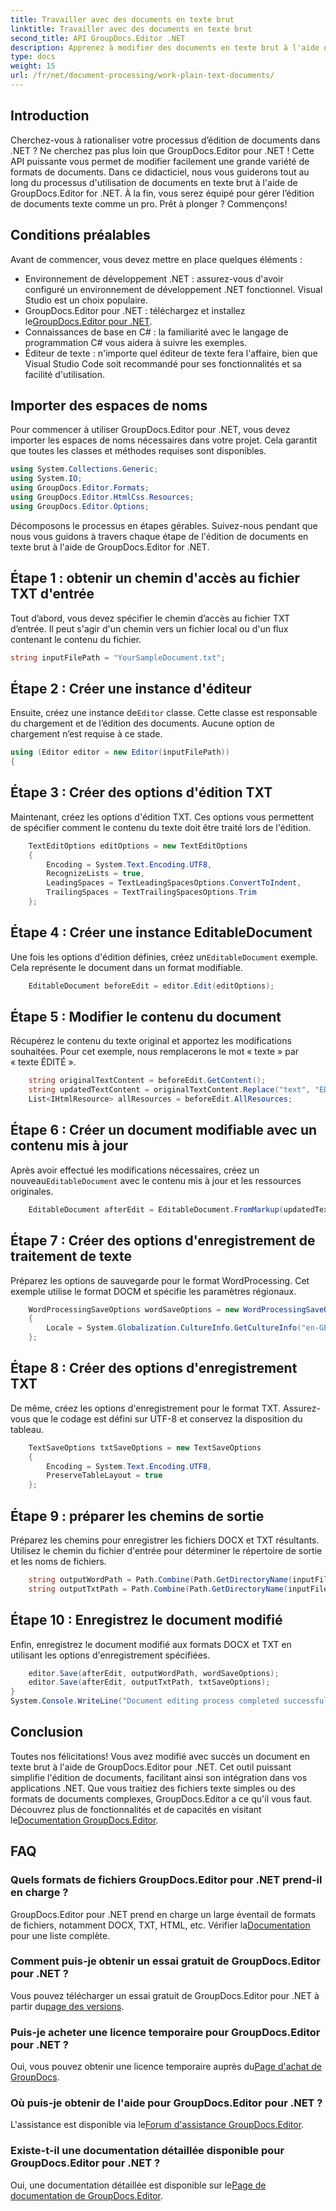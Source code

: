 ```yaml
---
title: Travailler avec des documents en texte brut
linktitle: Travailler avec des documents en texte brut
second_title: API GroupDocs.Editor .NET
description: Apprenez à modifier des documents en texte brut à l'aide de GroupDocs.Editor pour .NET grâce à notre guide étape par étape. Simplifiez votre processus d'édition de documents .NET.
type: docs
weight: 15
url: /fr/net/document-processing/work-plain-text-documents/
---
```

## Introduction
Cherchez-vous à rationaliser votre processus d’édition de documents dans .NET ? Ne cherchez pas plus loin que GroupDocs.Editor pour .NET ! Cette API puissante vous permet de modifier facilement une grande variété de formats de documents. Dans ce didacticiel, nous vous guiderons tout au long du processus d'utilisation de documents en texte brut à l'aide de GroupDocs.Editor for .NET. À la fin, vous serez équipé pour gérer l’édition de documents texte comme un pro. Prêt à plonger ? Commençons!
## Conditions préalables
Avant de commencer, vous devez mettre en place quelques éléments :
- Environnement de développement .NET : assurez-vous d'avoir configuré un environnement de développement .NET fonctionnel. Visual Studio est un choix populaire.
-  GroupDocs.Editor pour .NET : téléchargez et installez le[GroupDocs.Editor pour .NET](https://releases.groupdocs.com/editor/net/).
- Connaissances de base en C# : la familiarité avec le langage de programmation C# vous aidera à suivre les exemples.
- Éditeur de texte : n'importe quel éditeur de texte fera l'affaire, bien que Visual Studio Code soit recommandé pour ses fonctionnalités et sa facilité d'utilisation.
## Importer des espaces de noms
Pour commencer à utiliser GroupDocs.Editor pour .NET, vous devez importer les espaces de noms nécessaires dans votre projet. Cela garantit que toutes les classes et méthodes requises sont disponibles.
```csharp
using System.Collections.Generic;
using System.IO;
using GroupDocs.Editor.Formats;
using GroupDocs.Editor.HtmlCss.Resources;
using GroupDocs.Editor.Options;
```
Décomposons le processus en étapes gérables. Suivez-nous pendant que nous vous guidons à travers chaque étape de l'édition de documents en texte brut à l'aide de GroupDocs.Editor for .NET.
## Étape 1 : obtenir un chemin d'accès au fichier TXT d'entrée
Tout d’abord, vous devez spécifier le chemin d’accès au fichier TXT d’entrée. Il peut s'agir d'un chemin vers un fichier local ou d'un flux contenant le contenu du fichier.
```csharp
string inputFilePath = "YourSampleDocument.txt";
```
## Étape 2 : Créer une instance d'éditeur
 Ensuite, créez une instance de`Editor` classe. Cette classe est responsable du chargement et de l’édition des documents. Aucune option de chargement n’est requise à ce stade.
```csharp
using (Editor editor = new Editor(inputFilePath))
{
```
## Étape 3 : Créer des options d'édition TXT
Maintenant, créez les options d'édition TXT. Ces options vous permettent de spécifier comment le contenu du texte doit être traité lors de l'édition.
```csharp
    TextEditOptions editOptions = new TextEditOptions
    {
        Encoding = System.Text.Encoding.UTF8,
        RecognizeLists = true,
        LeadingSpaces = TextLeadingSpacesOptions.ConvertToIndent,
        TrailingSpaces = TextTrailingSpacesOptions.Trim
    };
```
## Étape 4 : Créer une instance EditableDocument
 Une fois les options d'édition définies, créez un`EditableDocument` exemple. Cela représente le document dans un format modifiable.
```csharp
    EditableDocument beforeEdit = editor.Edit(editOptions);
```
## Étape 5 : Modifier le contenu du document
Récupérez le contenu du texte original et apportez les modifications souhaitées. Pour cet exemple, nous remplacerons le mot « texte » par « texte ÉDITÉ ».
```csharp
    string originalTextContent = beforeEdit.GetContent();
    string updatedTextContent = originalTextContent.Replace("text", "EDITED text");
    List<IHtmlResource> allResources = beforeEdit.AllResources;
```
## Étape 6 : Créer un document modifiable avec un contenu mis à jour
 Après avoir effectué les modifications nécessaires, créez un nouveau`EditableDocument` avec le contenu mis à jour et les ressources originales.
```csharp
    EditableDocument afterEdit = EditableDocument.FromMarkup(updatedTextContent, allResources);
```
## Étape 7 : Créer des options d'enregistrement de traitement de texte
Préparez les options de sauvegarde pour le format WordProcessing. Cet exemple utilise le format DOCM et spécifie les paramètres régionaux.
```csharp
    WordProcessingSaveOptions wordSaveOptions = new WordProcessingSaveOptions(WordProcessingFormats.Docm)
    {
        Locale = System.Globalization.CultureInfo.GetCultureInfo("en-GB")
    };
```
## Étape 8 : Créer des options d'enregistrement TXT
De même, créez les options d'enregistrement pour le format TXT. Assurez-vous que le codage est défini sur UTF-8 et conservez la disposition du tableau.
```csharp
    TextSaveOptions txtSaveOptions = new TextSaveOptions
    {
        Encoding = System.Text.Encoding.UTF8,
        PreserveTableLayout = true
    };
```
## Étape 9 : préparer les chemins de sortie
Préparez les chemins pour enregistrer les fichiers DOCX et TXT résultants. Utilisez le chemin du fichier d'entrée pour déterminer le répertoire de sortie et les noms de fichiers.
```csharp
    string outputWordPath = Path.Combine(Path.GetDirectoryName(inputFilePath), Path.GetFileNameWithoutExtension(inputFilePath) + ".docm");
    string outputTxtPath = Path.Combine(Path.GetDirectoryName(inputFilePath), Path.GetFileNameWithoutExtension(inputFilePath) + ".txt");
```
## Étape 10 : Enregistrez le document modifié
Enfin, enregistrez le document modifié aux formats DOCX et TXT en utilisant les options d'enregistrement spécifiées.
```csharp
    editor.Save(afterEdit, outputWordPath, wordSaveOptions);
    editor.Save(afterEdit, outputTxtPath, txtSaveOptions);
}
System.Console.WriteLine("Document editing process completed successfully!");
```
## Conclusion
 Toutes nos félicitations! Vous avez modifié avec succès un document en texte brut à l'aide de GroupDocs.Editor pour .NET. Cet outil puissant simplifie l'édition de documents, facilitant ainsi son intégration dans vos applications .NET. Que vous traitiez des fichiers texte simples ou des formats de documents complexes, GroupDocs.Editor a ce qu'il vous faut. Découvrez plus de fonctionnalités et de capacités en visitant le[Documentation GroupDocs.Editor](https://reference.groupdocs.com/editor/net/).
## FAQ
### Quels formats de fichiers GroupDocs.Editor pour .NET prend-il en charge ?
 GroupDocs.Editor pour .NET prend en charge un large éventail de formats de fichiers, notamment DOCX, TXT, HTML, etc. Vérifier la[Documentation](https://reference.groupdocs.com/editor/net/) pour une liste complète.
### Comment puis-je obtenir un essai gratuit de GroupDocs.Editor pour .NET ?
 Vous pouvez télécharger un essai gratuit de GroupDocs.Editor pour .NET à partir du[page des versions](https://releases.groupdocs.com/).
### Puis-je acheter une licence temporaire pour GroupDocs.Editor pour .NET ?
Oui, vous pouvez obtenir une licence temporaire auprès du[Page d'achat de GroupDocs](https://purchase.groupdocs.com/temporary-license/).
### Où puis-je obtenir de l'aide pour GroupDocs.Editor pour .NET ?
 L'assistance est disponible via le[Forum d'assistance GroupDocs.Editor](https://forum.groupdocs.com/c/editor/20).
### Existe-t-il une documentation détaillée disponible pour GroupDocs.Editor pour .NET ?
 Oui, une documentation détaillée est disponible sur le[Page de documentation de GroupDocs.Editor](https://reference.groupdocs.com/editor/net/).